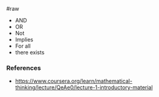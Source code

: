 #raw 

- AND 
- OR
- Not 
- Implies
- For all
- there exists

### References
- https://www.coursera.org/learn/mathematical-thinking/lecture/QeAe0/lecture-1-introductory-material